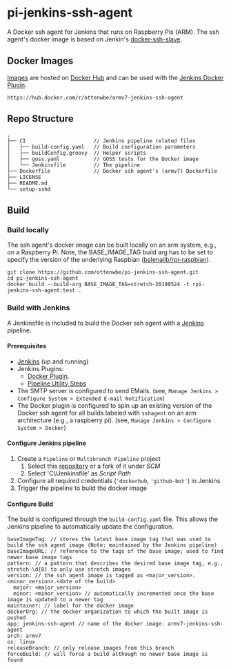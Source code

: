 # pi-jenkins-ssh-agent
A Docker ssh agent for Jenkins that runs on Raspberry Pis (ARM).
The ssh agent's docker image is based on Jenkin's [docker-ssh-slave](https://github.com/jenkinsci/docker-ssh-slave).

## Docker Images

[Images](https://hub.docker.com/r/ottenwbe/armv7-jenkins-ssh-agent) are hosted on [Docker Hub](https://hub.docker.com/) and can be used with the [Jenkins Docker Plugin](https://wiki.jenkins.io/display/JENKINS/Docker+Plugin).

```
https://hub.docker.com/r/ottenwbe/armv7-jenkins-ssh-agent
```

## Repo Structure

```
.
├── CI                      // Jenkins pipeline related files 
│   ├── build-config.yaml   // Build configuration parameters 
│   ├── buildConfig.groovy  // Helper scripts 
│   ├── goss.yaml           // GOSS tests for the Docker image
│   └── Jenkinsfile         // The pipeline
├── Dockerfile              // Docker ssh agent's (armv7) Dockerfile
├── LICENSE
├── README.md
└── setup-sshd              
```

## Build

### Build locally

The ssh agent's docker image can be built locally on an arm system, e.g., on a Raspberry Pi.
Note, the BASE_IMAGE_TAG build arg has to be set to specify the version of the underlying Raspbian ([balenalib/rpi-raspbian](https://hub.docker.com/r/balenalib/rpi-raspbian)).

```
git clone https://github.com/ottenwbe/pi-jenkins-ssh-agent.git
cd pi-jenkins-ssh-agent
docker build --build-arg BASE_IMAGE_TAG=stretch-20190524 -t rpi-jenkins-ssh-agent:test .
```

### Build with Jenkins

A Jenkinsfile is included to build the Docker ssh agent with a [Jenkins](https://jenkins.io/) pipeline.

#### Prerequisites

* [Jenkins](https://jenkins.io/) (up and running)
* Jenkins Plugins:
    * [Docker Plugin](https://wiki.jenkins.io/display/JENKINS/Docker+Plugin). 
    * [Pipeline Utility Steps](https://plugins.jenkins.io/pipeline-utility-steps)
* The SMTP server is configured to send EMails. (see, ```Manage Jenkins > Configure System > Extended E-mail Notification```)
* The Docker plugin is configured to spin up an existing version of the Docker ssh agent for all builds labeled with ```sshagent``` on an arm architecture (e.g., a raspberry pi). (see, ```Manage Jenkins > Configure System > Docker```)

#### Configure Jenkins pipeline

1. Create a ```Pipeline``` or ```Multibranch Pipeline``` project
    1. Select this [repository](https://github.com/ottenwbe/pi-jenkins-ssh-agent) or a fork of it under _SCM_
    1. Select 'CI/Jenkinsfile' as _Script Path_
1. Configure all required credentials (```'dockerhub```, ```'github-bot'```) in Jenkins
1. Trigger the pipeline to build the docker image

#### Configure Build

The build is configured through the ```build-config.yaml``` file. This allows the Jenkins pipeline to automatically update the configuration.

```
baseImageTag: // stores the latest base image tag that was used to build the ssh agent image (Note: maintained by the Jenkins pipeline)
baseImageURL: // reference to the tags of the base image; used to find newer base image tags
pattern: // a pattern that describes the desired base image tag, e.g., stretch-\d{8} to only use stretch images
version: // the ssh agent image is tagged as <major_version>.<minor_version>.<date of the build>
  major: <major_version>
  minor: <minor_version> // automatically incremented once the base image is updated to a newer tag  
maintainer: // label for the docker image
dockerOrg: // the docker organization to which the built image is pushed
app: jenkins-ssh-agent // name of the docker image: armv7-jenkins-ssh-agent
arch: armv7
os: linux
releaseBranch: // only release images from this branch
forceBuild: // will force a build although no newer base image is found
```